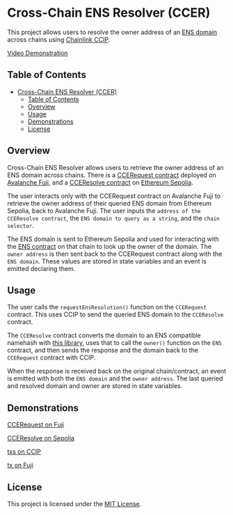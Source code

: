 # Cross-Chain ENS Resolver (CCER)

This project allows users to resolve the owner address of an [ENS domain](https://app.ens.domains/) across chains using [Chainlink CCIP](https://docs.chain.link/ccip).

[Video Demonstration](https://www.youtube.com/watch?v=-FomV7XvyBA)

## Table of Contents

- [Cross-Chain ENS Resolver (CCER)](#cross-chain-ens-resolver-ccer)
  - [Table of Contents](#table-of-contents)
  - [Overview](#overview)
  - [Usage](#usage)
  - [Demonstrations](#demonstrations)
  - [License](#license)

## Overview

Cross-Chain ENS Resolver allows users to retrieve the owner address of an ENS domain across chains. There is a [CCERequest contract](https://github.com/palmcivet7/cross-chain-ens-resolver/blob/main/src/CCERequest.sol) deployed on [Avalanche Fuji](https://testnet.snowtrace.io/address/0x5C1E7e6AdB4EF2E7337619EAfD1C8d9Ada80690a#code-43113), and a [CCEResolve contract](https://github.com/palmcivet7/cross-chain-ens-resolver/blob/main/src/CCEResolve.sol) on [Ethereum Sepolia](https://sepolia.etherscan.io/address/0x49e9e7BF2b53c075795659AC9Ce84Bd294857402#code).

The user interacts only with the CCERequest contract on Avalanche Fuji to retrieve the owner address of their queried ENS domain from Ethereum Sepolia, back to Avalanche Fuji. The user inputs the `address of the CCEResolve contract`, the `ENS domain to query as a string`, and the `chain selector`.

The ENS domain is sent to Ethereum Sepolia and used for interacting with the [ENS contract](https://sepolia.etherscan.io/address/0x00000000000C2E074eC69A0dFb2997BA6C7d2e1e#code) on that chain to look up the owner of the domain. The `owner address` is then sent back to the CCERequest contract along with the `ENS domain`. These values are stored in state variables and an event is emitted declaring them.

## Usage

The user calls the `requestEnsResolution()` function on the `CCERequest` contract. This uses CCIP to send the queried ENS domain to the `CCEResolve` contract.

The `CCEResolve` contract converts the domain to an ENS compatible namehash with [this library](https://github.com/JonahGroendal/ens-namehash), uses that to call the `owner()` function on the `ENS` contract, and then sends the response and the domain back to the `CCERequest` contract with CCIP.

When the response is received back on the original chain/contract, an event is emitted with both the `ENS domain` and the `owner address`. The last queried and resolved domain and owner are stored in state variables.

## Demonstrations

[CCERequest on Fuji](https://testnet.snowtrace.io/address/0x5C1E7e6AdB4EF2E7337619EAfD1C8d9Ada80690a#code-43113)

[CCEResolve on Sepolia](https://sepolia.etherscan.io/address/0x49e9e7BF2b53c075795659AC9Ce84Bd294857402#code)

[txs on CCIP](https://ccip.chain.link/tx/0x9b793c405f693dfc7c97e685655c88b423a500b4376873044292490d145e5b0d)

[tx on Fuji](https://testnet.snowtrace.io/tx/0x9cf555676adf676f150b094e06e391e66f839e066b21985c6cc1e1b049985aec?chainId=43113#eventlog)

## License

This project is licensed under the [MIT License](https://opensource.org/license/mit/).
